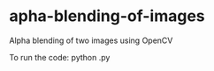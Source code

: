 # apha-blending-of-images
Alpha blending of two images using OpenCV

To run the code:
python <filename>.py
  
  
